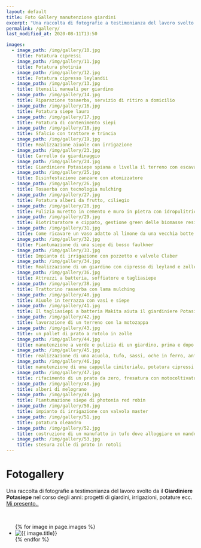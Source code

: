 ```yaml
---
layout: default
title: Foto Gallery manutenzione giardini
excerpt: "Una raccolta di fotografie a testimonianza del lavoro svolto da giardiniere POTASIEPE nel corso degli anni: progetti di giardini, irrigazioni, potature ecc."
permalink: /gallery/
last_modified_at: 2020-08-11T13:50

images:
  - image_path: /img/gallery/10.jpg
    title: Potatura cipressi
  - image_path: /img/gallery/11.jpg
    title: Potatura photinia
  - image_path: /img/gallery/12.jpg
    title: Potatura cipresso leylandii
  - image_path: /img/gallery/13.jpg
    title: Utensili manuali per giardino
  - image_path: /img/gallery/14.jpg
    title: Riparazione tosaerba, servizio di ritiro a domicilio
  - image_path: /img/gallery/16.jpg
    title: Potatura siepe lauro
  - image_path: /img/gallery/17.jpg
    title: Potatura di contenimento siepi
  - image_path: /img/gallery/18.jpg
    title: Sfalcio con trattore e trincia
  - image_path: /img/gallery/19.jpg
    title: Realizzazione aiuole con irrigazione
  - image_path: /img/gallery/23.jpg
    title: Carrello da giardinaggio
  - image_path: /img/gallery/24.jpg
    title: Giardiniere Potasiepe spiana e livella il terreno con escavatore
  - image_path: /img/gallery/25.jpg
    title: Disinfestazione zanzare con atomizzatore
  - image_path: /img/gallery/26.jpg
    title: Tosaerba con tecnologia mulching
  - image_path: /img/gallery/27.jpg
    title: Potatura alberi da frutto, ciliegio
  - image_path: /img/gallery/28.jpg
    title: Pulizia muretto in cemento e muro in pietra con idropulitrice
  - image_path: /img/gallery/29.jpg
    title: Biotrituratore e cippato, gestione green delle biomasse residue
  - image_path: /img/gallery/31.jpg
    title: Come ricavare un vaso adatto al limone da una vecchia botte
  - image_path: /img/gallery/32.jpg
    title: Piantumazione di una siepe di bosso faulkner
  - image_path: /img/gallery/33.jpg
    title: Impianto di irrigazione con pozzetto e valvole Claber
  - image_path: /img/gallery/34.jpg
    title: Realizzazione di un giardino con cipresso di leyland e zolle di prato a rotoli
  - image_path: /img/gallery/36.jpg
    title: Attrezzi a batteria, soffiatore e tagliasiepe
  - image_path: /img/gallery/38.jpg
    title: Trattorino rasaerba con lama mulching
  - image_path: /img/gallery/40.jpg
    title: Aiuole in terrazza con vasi e siepe
  - image_path: /img/gallery/41.jpg
    title: Il tagliasiepi a batteria Makita aiuta il giardiniere Potasiepe nella potatura dei piccoli arbusti
  - image_path: /img/gallery/42.jpg
    title: lavorazione di un terreno con la motozappa
  - image_path: /img/gallery/43.jpg
    title: un pallet di prato a rotolo in zolle
  - image_path: /img/gallery/44.jpg
    title: manutenzione a verde e pulizia di un giardino, prima e dopo
  - image_path: /img/gallery/45.jpg
    title: realizzazione di una aiuola, tufo, sassi, oche in ferro, anfora ecc.
  - image_path: /img/gallery/46.jpg
    title: manutenzione di una cappella cimiteriale, potatura cipressi
  - image_path: /img/gallery/47.jpg
    title: rifacimento di un prato da zero, fresatura con motocoltivatore
  - image_path: /img/gallery/48.jpg
    title: alberi di melograno
  - image_path: /img/gallery/49.jpg
    title: Piantumazione siepe di photonia red robin
  - image_path: /img/gallery/50.jpg
    title: impianto di irrigazione con valvola master
  - image_path: /img/gallery/51.jpg
    title: potatura oleandro
  - image_path: /img/gallery/52.jpg
    title: costruzione di un manufatto in tufo dove alloggiare un mandorlo di 10 anni
  - image_path: /img/gallery/53.jpg
    title: stesura zolle di prato in rotoli
---
```

# Fotogallery

Una raccolta di fotografie a testimonianza del lavoro svolto da il **Giardiniere Potasiepe** nel corso degli anni: progetti di giardini, irrigazioni, potature ecc. [Mi presento..](/chi-sono/ "Chi sono")

<br/>

<div class="list-collection">
<ul class="photo-gallery">
  {% for image in page.images %}
    <li><img src="{{ image.image_path }}" alt="{{ image.title}}" title="{{ image.title}}"/></li>
  {% endfor %}
</ul>
</div>
